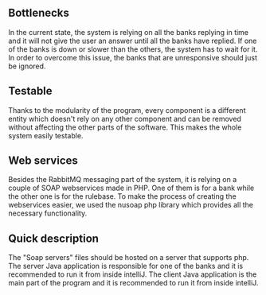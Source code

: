##  Bottlenecks
In the current state, the system is relying on all the banks replying in time and it will not give the user an answer until all the banks have replied. If one of the banks is down or slower than the others, the system has to wait for it. In order to overcome this issue, the banks that are unresponsive should just be ignored.

## Testable
Thanks to the modularity of the program, every component is a different entity which doesn't rely on any other component and can be removed without affecting the other parts of the software. This makes the whole system easily testable.

## Web services
Besides the RabbitMQ messaging part of the system, it is relying on a couple of SOAP webservices made in PHP. One of them is for a bank while the other one is for the rulebase. To make the process of creating the webservices easier, we used the nusoap php library which provides all the necessary functionality.

## Quick description
The "Soap servers" files should be hosted on a server that supports php.
The server Java application is responsible for one of the banks and it is recommended to run it from inside intelliJ.
The client Java application is the main part of the program and it is recommended to run it from inside intelliJ.